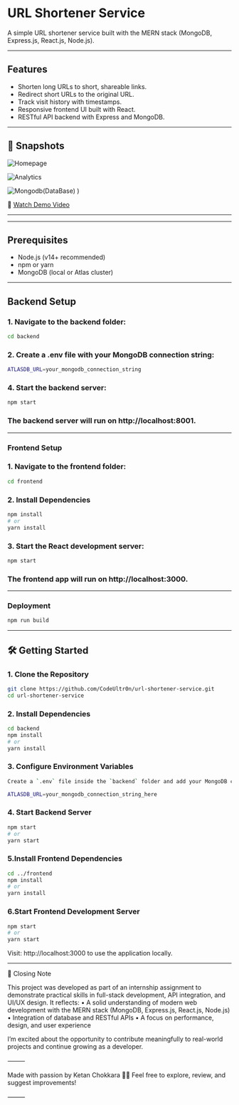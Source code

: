 # URL Shortener Service

A simple URL shortener service built with the MERN stack (MongoDB, Express.js, React.js, Node.js).

---

## Features

- Shorten long URLs to short, shareable links.
- Redirect short URLs to the original URL.
- Track visit history with timestamps.
- Responsive frontend UI built with React.
- RESTful API backend with Express and MongoDB.

---

## 📸 Snapshots

![Homepage](https://github.com/user-attachments/assets/f3538df4-6b4e-4728-8807-064d1fc1050e)

![Analytics](https://github.com/user-attachments/assets/fd6ac38b-3167-456a-8b85-7019faa75b65)

![Mongodb(DataBase)](https://github.com/user-attachments/assets/9e8a6f55-e7d1-45e1-9677-cd81174d15f3)
)

🎥 [Watch Demo Video](https://drive.google.com/file/d/1FMcABS_asKqMoSGKizecs2IAY4vY1w-1/view?usp=drive_link)

---

---

## Prerequisites

- Node.js (v14+ recommended)
- npm or yarn
- MongoDB (local or Atlas cluster)

---

## Backend Setup

### 1. Navigate to the backend folder:
   ```bash
   cd backend
   ```
### 2. Create a .env file with your MongoDB connection string:
 ```bash
ATLASDB_URL=your_mongodb_connection_string
 ```
### 	4.	Start the backend server:
```bash
npm start
```
### The backend server will run on http://localhost:8001.

----

### Frontend Setup

### 1. Navigate to the frontend folder:
   ```bash
   cd frontend
   ```
### 2. Install Dependencies
 ```bash
npm install
# or
yarn install
 ```
### 3. Start the React development server:
```bash
npm start
```
### The frontend app will run on http://localhost:3000.

---

### Deployment
```bash
npm run build
```
--- 

## 🛠️ Getting Started

### 1. Clone the Repository
```bash
git clone https://github.com/CodeUltr0n/url-shortener-service.git
cd url-shortener-service
 ```
### 2. Install Dependencies
 ```bash
cd backend
npm install
# or
yarn install
 ```
### 3. Configure Environment Variables
```bash
Create a `.env` file inside the `backend` folder and add your MongoDB connection string:

ATLASDB_URL=your_mongodb_connection_string_here
```
### 4.  Start Backend Server
```bash
npm start
# or
yarn start
```
### 5.Install Frontend Dependencies
```bash
cd ../frontend
npm install
# or
yarn install
```
### 6.Start Frontend Development Server
```bash
npm start
# or
yarn start
```
Visit: http://localhost:3000 to use the application locally.

----
🙌 Closing Note

This project was developed as part of an internship assignment to demonstrate practical skills in full-stack development, API integration, and UI/UX design. It reflects:
	•	A solid understanding of modern web development with the MERN stack (MongoDB, Express.js, React.js, Node.js)
	•	Integration of database and RESTful APIs
	•	A focus on performance, design, and user experience

I’m excited about the opportunity to contribute meaningfully to real-world projects and continue growing as a developer.

⸻

Made with passion by Ketan Chokkara 👨‍💻
Feel free to explore, review, and suggest improvements!

⸻
